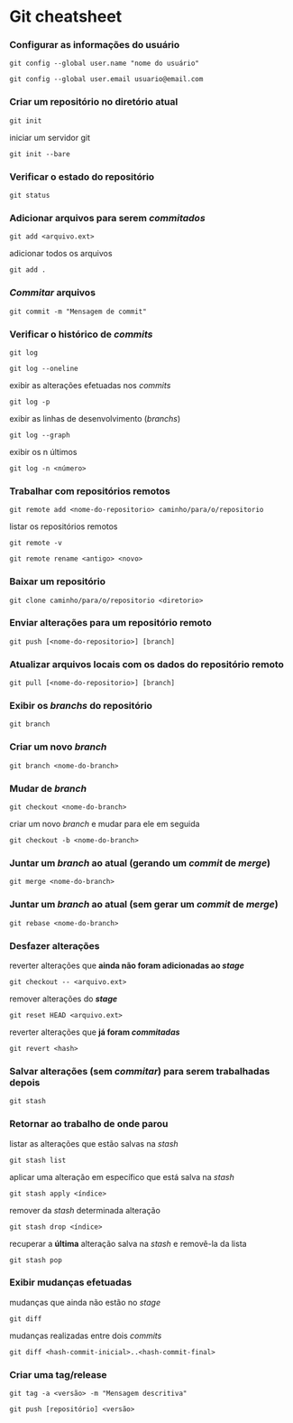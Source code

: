 # Git cheatsheet
### Configurar as informações do usuário
```console
git config --global user.name "nome do usuário"
```
```console
git config --global user.email usuario@email.com
```
### Criar um repositório no diretório atual
```console
git init
```
iniciar um servidor git
```console
git init --bare
```
### Verificar o estado do repositório
```console
git status
```
### Adicionar arquivos para serem *commitados*
```console
git add <arquivo.ext>
```
adicionar todos os arquivos
```console
git add .
```
### *Commitar* arquivos
```console
git commit -m "Mensagem de commit"
```
### Verificar o histórico de *commits*
```console
git log
```
```console
git log --oneline
```
exibir as alterações efetuadas nos *commits*
```console
git log -p
```
exibir as linhas de desenvolvimento (*branchs*)
```console
git log --graph
```
exibir os n últimos
```console
git log -n <número>
```
### Trabalhar com repositórios remotos
```console
git remote add <nome-do-repositorio> caminho/para/o/repositorio
```
listar os repositórios remotos
```console
git remote -v
```
```console
git remote rename <antigo> <novo>
```
### Baixar um repositório
```console
git clone caminho/para/o/repositorio <diretorio>
```
### Enviar alterações para um repositório remoto
```console
git push [<nome-do-repositorio>] [branch]
```
### Atualizar arquivos locais com os dados do repositório remoto
```console
git pull [<nome-do-repositorio>] [branch]
```
### Exibir os *branchs* do repositório
```console
git branch
```
### Criar um novo *branch*
```console
git branch <nome-do-branch>
```
### Mudar de *branch*
```console
git checkout <nome-do-branch>
```
criar um novo *branch* e mudar para ele em seguida
```console
git checkout -b <nome-do-branch>
```
### Juntar um *branch* **ao atual** (gerando um *commit* de *merge*)
```console
git merge <nome-do-branch>
```
### Juntar um *branch* **ao atual** (**sem** gerar um *commit* de *merge*)
```console
git rebase <nome-do-branch>
```
### Desfazer alterações
reverter alterações que **ainda não foram adicionadas ao *stage***
```console
git checkout -- <arquivo.ext>
```
remover alterações do ***stage***
```console
git reset HEAD <arquivo.ext>
```
reverter alterações que **já foram *commitadas***
```console
git revert <hash>
```
### Salvar alterações (sem *commitar*) para serem trabalhadas depois
```console
git stash
```
### Retornar ao trabalho de onde parou
listar as alterações que estão salvas na *stash*
```console
git stash list
```
aplicar uma alteração em específico que está salva na *stash*
```console
git stash apply <índice>
```
remover da *stash* determinada alteração
```console
git stash drop <índice>
```
recuperar a **última** alteração salva na *stash* e removê-la da lista
```console
git stash pop
```
### Exibir mudanças efetuadas
mudanças que ainda não estão no *stage*
```console
git diff
```
mudanças realizadas entre dois *commits*
```console
git diff <hash-commit-inicial>..<hash-commit-final>
```
### Criar uma tag/release
```console
git tag -a <versão> -m "Mensagem descritiva"
```
```console
git push [repositório] <versão>
```
